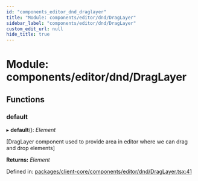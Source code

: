 ```yaml
---
id: "components_editor_dnd_draglayer"
title: "Module: components/editor/dnd/DragLayer"
sidebar_label: "components/editor/dnd/DragLayer"
custom_edit_url: null
hide_title: true
---
```


# Module: components/editor/dnd/DragLayer

## Functions

### default

▸ **default**(): *Element*

[DragLayer component used to provide area in editor where we can drag and drop elements]

**Returns:** *Element*

Defined in: [packages/client-core/components/editor/dnd/DragLayer.tsx:41](https://github.com/xr3ngine/xr3ngine/blob/66a84a950/packages/client-core/components/editor/dnd/DragLayer.tsx#L41)
